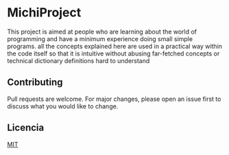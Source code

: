 # MichiProject
This project is aimed at people who are learning about the world of programming and have a minimum experience
doing small simple programs.
all the concepts explained here are used in a practical way within the code itself so that it is intuitive
without abusing far-fetched concepts or technical dictionary definitions hard to understand

## Contributing
Pull requests are welcome. For major changes, please open an issue first to discuss what you would like to change.

## Licencia 
[MIT](https://choosealicense.com/licenses/mit/)